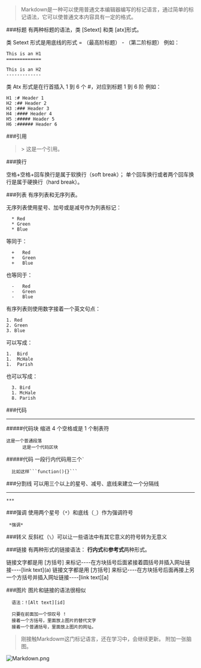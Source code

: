 >Markdown是一种可以使用普通文本编辑器编写的标记语言，通过简单的标记语法，它可以使普通文本内容具有一定的格式。

###标题
有两种标题的语法，类 [Setext] 和类 [atx]形式。

类 Setext 形式是用底线的形式
= （最高阶标题）
\- （第二阶标题）
例如：

    This is an H1
    =============
    
    This is an H2
    -------------
类 Atx 形式是在行首插入 1 到 6 个 #，对应到标题 1 到 6 阶
例如：

    H1 :# Header 1
    H2 :## Header 2
    H3 :### Header 3
    H4 :#### Header 4
    H5 :##### Header 5
    H6 :###### Header 6

###引用 

>\>  这是一个引用。

###换行

空格+空格+回车换行是属于软换行（soft break）；
单个回车换行或者两个回车换行是属于硬换行（hard break）。

###列表
有序列表和无序列表。

无序列表使用星号、加号或是减号作为列表标记：

      * Red
      * Green
      * Blue
等同于：

      +   Red
      +   Green
      +   Blue
也等同于：

      -   Red
      -   Green
      -   Blue

有序列表则使用数字接着一个英文句点：

    1. Red
    2. Green
    3. Blue

可以写成：

    1.  Bird
    1.  McHale
    1.  Parish
也可以写成：

      3. Bird
      1. McHale
      8. Parish

###代码
____
#####代码块
缩进 4 个空格或是 1 个制表符

    这是一个普通段落
          这是一个代码区块
#####代码
一段行内代码用三个``` ` ```

      比如这样```function(){}```

###分割线
可以用三个以上的星号、减号、底线来建立一个分隔线
***

    ***
###强调
使用两个星号（```*```）和底线（```_```）作为强调符号

     *强调*
###转义
反斜杠（``` \ ```）可以让一些语法中有其它意义的符号转为无意义

###链接
有两种形式的链接语法： **行内式**和**参考式**两种形式。

链接文字都是用 [方括号] 来标记----在方块括号后面紧接着圆括号并插入网址链接----\[link text](a)
链接文字都是用 [方括号] 来标记----在方块括号后面再接上另一个方括号并插入网址链接----\[link text][a]

###图片
图片和链接的语法很相似

      语法：![Alt text][id]
      
      只要在前面加一个惊叹号 !
      接着一个方括号，里面放上图片的替代文字
      接着一个普通括号，里面放上图片的网址。


>刚接触Markdowm这门标记语言，还在学习中，会继续更新。
附加一张脑图。

![Markdown.png](http://upload-images.jianshu.io/upload_images/1947234-882c2f443b1af641.png?imageMogr2/auto-orient/strip%7CimageView2/2/w/1240)
